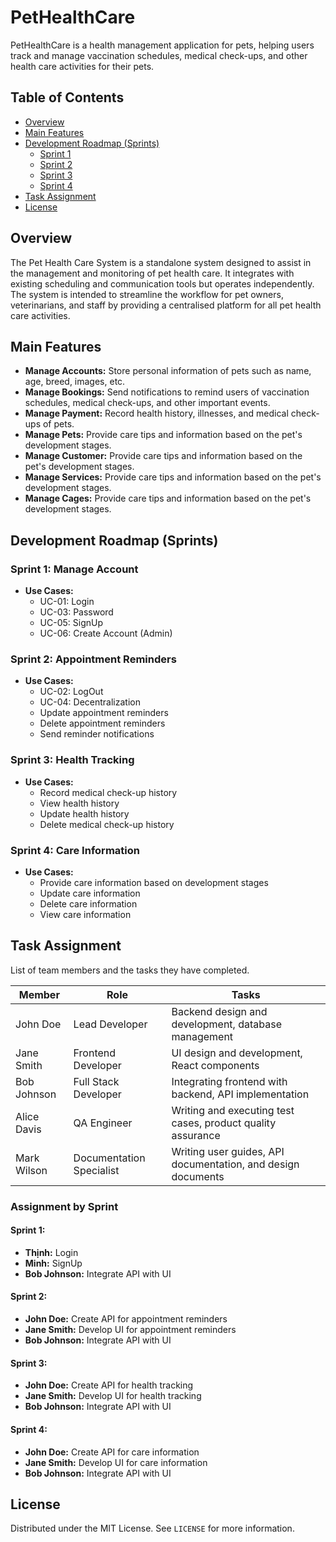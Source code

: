 # PetHealthCare

PetHealthCare is a health management application for pets, helping users track and manage vaccination schedules, medical check-ups, and other health care activities for their pets.

## Table of Contents

- [Overview](#overview)
- [Main Features](#main-features)
- [Development Roadmap (Sprints)](#development-roadmap-sprints)
  - [Sprint 1](#sprint-1)
  - [Sprint 2](#sprint-2)
  - [Sprint 3](#sprint-3)
  - [Sprint 4](#sprint-4)
- [Task Assignment](#task-assignment)
- [License](#license)

## Overview

The Pet Health Care System is a standalone system designed to assist in the management and monitoring of pet health care. It integrates with existing scheduling and communication tools but operates independently. The system is intended to streamline the workflow for pet owners, veterinarians, and staff by providing a centralised platform for all pet health care activities.

## Main Features

- **Manage Accounts:** Store personal information of pets such as name, age, breed, images, etc.
- **Manage Bookings:** Send notifications to remind users of vaccination schedules, medical check-ups, and other important events.
- **Manage Payment:** Record health history, illnesses, and medical check-ups of pets.
- **Manage Pets:** Provide care tips and information based on the pet's development stages.
- **Manage Customer:** Provide care tips and information based on the pet's development stages.
- **Manage Services:** Provide care tips and information based on the pet's development stages.
- **Manage Cages:** Provide care tips and information based on the pet's development stages.

## Development Roadmap (Sprints)

### Sprint 1: Manage Account

- **Use Cases:**
  - UC-01: Login
  - UC-03: Password
  - UC-05: SignUp
  - UC-06: Create Account (Admin)

### Sprint 2: Appointment Reminders

- **Use Cases:**
  - UC-02: LogOut
  - UC-04: Decentralization
  - Update appointment reminders
  - Delete appointment reminders
  - Send reminder notifications

### Sprint 3: Health Tracking

- **Use Cases:**
  - Record medical check-up history
  - View health history
  - Update health history
  - Delete medical check-up history

### Sprint 4: Care Information

- **Use Cases:**
  - Provide care information based on development stages
  - Update care information
  - Delete care information
  - View care information

## Task Assignment

List of team members and the tasks they have completed.

| Member      | Role                     | Tasks                                                        |
| ----------- | ------------------------ | ------------------------------------------------------------ |
| John Doe    | Lead Developer           | Backend design and development, database management          |
| Jane Smith  | Frontend Developer       | UI design and development, React components                  |
| Bob Johnson | Full Stack Developer     | Integrating frontend with backend, API implementation        |
| Alice Davis | QA Engineer              | Writing and executing test cases, product quality assurance  |
| Mark Wilson | Documentation Specialist | Writing user guides, API documentation, and design documents |

### Assignment by Sprint

#### Sprint 1:

- **Thịnh:** Login
- **Minh:** SignUp
- **Bob Johnson:** Integrate API with UI

#### Sprint 2:

- **John Doe:** Create API for appointment reminders
- **Jane Smith:** Develop UI for appointment reminders
- **Bob Johnson:** Integrate API with UI

#### Sprint 3:

- **John Doe:** Create API for health tracking
- **Jane Smith:** Develop UI for health tracking
- **Bob Johnson:** Integrate API with UI

#### Sprint 4:

- **John Doe:** Create API for care information
- **Jane Smith:** Develop UI for care information
- **Bob Johnson:** Integrate API with UI

## License

Distributed under the MIT License. See `LICENSE` for more information.
